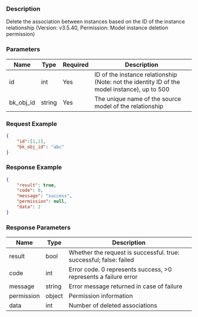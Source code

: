 ### Description

Delete the association between instances based on the ID of the instance relationship (Version: v3.5.40, Permission:
Model instance deletion permission)

### Parameters

| Name      | Type   | Required | Description                                                                                  |
|-----------|--------|----------|----------------------------------------------------------------------------------------------|
| id        | int    | Yes      | ID of the instance relationship (Note: not the identity ID of the model instance), up to 500 |
| bk_obj_id | string | Yes      | The unique name of the source model of the relationship                                      |

### Request Example

```json
{
    "id":[1,2],
    "bk_obj_id": "abc"
}
```

### Response Example

```json
{
    "result": true,
    "code": 0,
    "message": "success",
    "permission": null,
    "data": 2
}
```

### Response Parameters

| Name       | Type   | Description                                                        |
|------------|--------|--------------------------------------------------------------------|
| result     | bool   | Whether the request is successful. true: successful; false: failed |
| code       | int    | Error code. 0 represents success, >0 represents a failure error    |
| message    | string | Error message returned in case of failure                          |
| permission | object | Permission information                                             |
| data       | int    | Number of deleted associations                                     |
